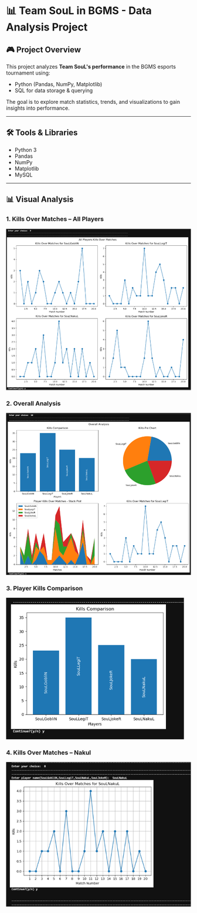 # 📊 Team SouL in BGMS - Data Analysis Project

## 🎮 Project Overview
This project analyzes **Team SouL's performance** in the BGMS esports tournament using:
- Python (Pandas, NumPy, Matplotlib)
- SQL for data storage & querying

The goal is to explore match statistics, trends, and visualizations to gain insights into performance.

---

## 🛠️ Tools & Libraries
- Python 3
- Pandas
- NumPy
- Matplotlib
- MySQL

---
## 📊 Visual Analysis

### 1. Kills Over Matches – All Players
![Kills Over Matches - All Players](Charts/Kills%20over%20matcehes-All%20players.png)

### 2. Overall Analysis
![Overall Analysis](Charts/Overall%20Analysis.png)

### 3. Player Kills Comparison
![Player Kills Comparison](Charts/Player-killsComparision.png)

### 4. Kills Over Matches – Nakul
![Kills Over Matches - Nakul](Charts/kills%20over%20matches-Nakul.png)

